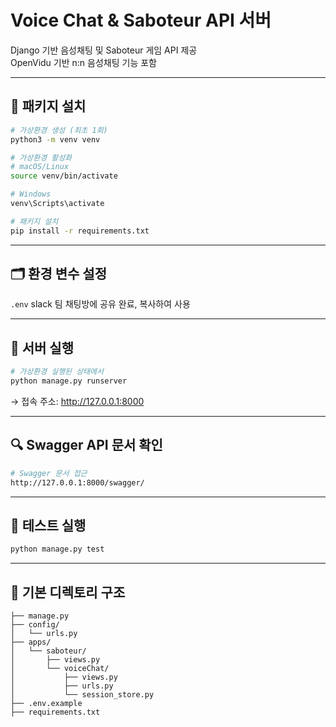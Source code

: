 # Voice Chat & Saboteur API 서버

Django 기반 음성채팅 및 Saboteur 게임 API 제공  
OpenVidu 기반 n:n 음성채팅 기능 포함

---

## 🔧 패키지 설치

```bash
# 가상환경 생성 (최초 1회)
python3 -m venv venv

# 가상환경 활성화
# macOS/Linux
source venv/bin/activate

# Windows
venv\Scripts\activate

# 패키지 설치
pip install -r requirements.txt
```

---

## 🗂️ 환경 변수 설정

`.env` slack 팀 채팅방에 공유 완료, 복사하여 사용

---

## 🏃 서버 실행

```bash
# 가상환경 실행된 상태에서
python manage.py runserver
```

→ 접속 주소: http://127.0.0.1:8000

---

## 🔍 Swagger API 문서 확인

```bash
# Swagger 문서 접근
http://127.0.0.1:8000/swagger/
```

---

## 🧪 테스트 실행

```bash
python manage.py test
```

---

## 📁 기본 디렉토리 구조

```
├── manage.py
├── config/
│   └── urls.py
├── apps/
│   └── saboteur/
│       ├── views.py
│       └── voiceChat/
│           ├── views.py
│           ├── urls.py
│           └── session_store.py
├── .env.example
├── requirements.txt
```
